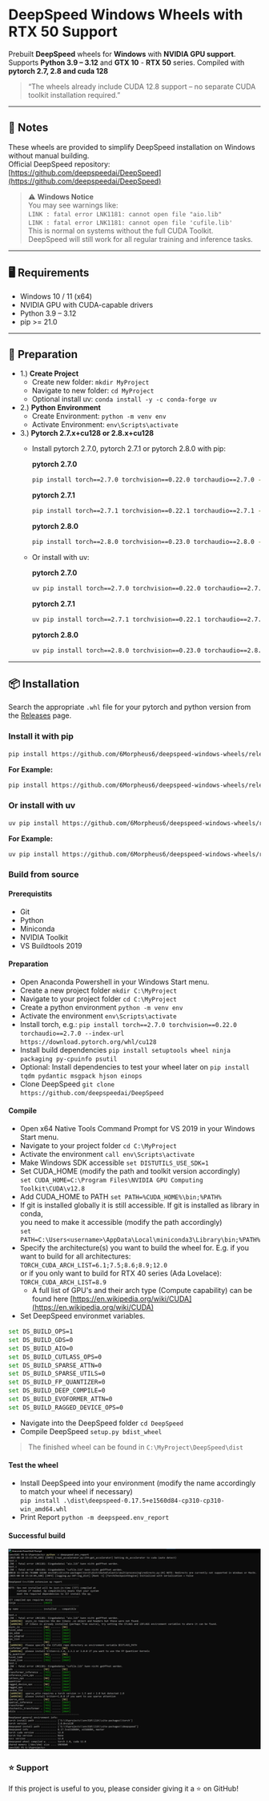 # DeepSpeed Windows Wheels with RTX 50 Support

Prebuilt **DeepSpeed** wheels for **Windows** with **NVIDIA GPU support**.  
Supports **Python 3.9 – 3.12** and **GTX 10** - **RTX 50** series.
Compiled with **pytorch 2.7, 2.8 and cuda 128**  
> “The wheels already include CUDA 12.8 support – no separate CUDA toolkit installation  required.”

---

## 📜 Notes

These wheels are provided to simplify DeepSpeed installation on Windows without manual building.  
Official DeepSpeed repository: [https://github.com/deepspeedai/DeepSpeed](https://github.com/deepspeedai/DeepSpeed)

> ⚠ **Windows Notice**  
You may see warnings like:  
`LINK : fatal error LNK1181: cannot open file "aio.lib"`  
`LINK : fatal error LNK1181: cannot open file 'cufile.lib'`  
This is normal on systems without the full CUDA Toolkit.  
DeepSpeed will still work for all regular training and inference tasks.

---

## 🖥️ Requirements

- Windows 10 / 11 (x64)  
- NVIDIA GPU with CUDA-capable drivers  
- Python 3.9 – 3.12  
- pip >= 21.0

---

## 🔧 Preparation

- 1.) **Create Project**
  - Create new folder: `mkdir MyProject`
  - Navigate to new folder: `cd MyProject`
  - Optional install uv: `conda install -y -c conda-forge uv`
- 2.) **Python Environment**
  - Create Environment: `python -m venv env`
  - Activate Environment: `env\Scripts\activate`
- 3.) **Pytorch 2.7.x+cu128 or 2.8.x+cu128**
  - Install pytorch 2.7.0, pytorch 2.7.1 or pytorch 2.8.0 with pip:
  
    **pytorch 2.7.0**

    ```bash
    pip install torch==2.7.0 torchvision==0.22.0 torchaudio==2.7.0 --index-url https://download.pytorch.org/whl/cu128
    ```

    **pytorch 2.7.1**

    ```bash
    pip install torch==2.7.1 torchvision==0.22.1 torchaudio==2.7.1 --index-url https://download.pytorch.org/whl/cu128
    ```

    **pytorch 2.8.0**

    ```bash
    pip install torch==2.8.0 torchvision==0.23.0 torchaudio==2.8.0 --index-url https://download.pytorch.org/whl/cu128
    ```

  - Or install with uv:
  
    **pytorch 2.7.0**

    ```bash
    uv pip install torch==2.7.0 torchvision==0.22.0 torchaudio==2.7.0 --index-url https://download.pytorch.org/whl/cu128
    ```

    **pytorch 2.7.1**

    ```bash
    uv pip install torch==2.7.1 torchvision==0.22.1 torchaudio==2.7.1 --index-url https://download.pytorch.org/whl/cu128
    ```

    **pytorch 2.8.0**

    ```bash
    uv pip install torch==2.8.0 torchvision==0.23.0 torchaudio==2.8.0 --index-url https://download.pytorch.org/whl/cu128
    ```

---

## 📦 Installation

Search the appropriate `.whl` file for your pytorch and python version from the [Releases](https://github.com/6Morpheus6/deepspeed-windows-wheels/releases) page.

### Install it with pip

```bash
pip install https://github.com/6Morpheus6/deepspeed-windows-wheels/releases/download/<tag>deepspeed‑<version>‑<torch version>torch+cu128-cp<python version>‑cp<python version>‑win_amd64.whl
```

**For Example:**

```bash
pip install https://github.com/6Morpheus6/deepspeed-windows-wheels/releases/download/v0.17.5/deepspeed-0.17.5+e1560d84-2.7torch+cu128-cp310-cp310-win_amd64.whl
```

### Or install with uv

```bash
uv pip install https://github.com/6Morpheus6/deepspeed-windows-wheels/releases/download/<tag>deepspeed‑<version>‑<torch version>torch+cu128-cp<python version>‑cp<python version>‑win_amd64.whl
```

**For Example:**

```bash
uv pip install https://github.com/6Morpheus6/deepspeed-windows-wheels/releases/download/v0.17.5/deepspeed-0.17.5+e1560d84-2.7torch+cu128-cp310-cp310-win_amd64.whl
```

### Build from source

#### Prerequistits

- Git
- Python
- Miniconda
- NVIDIA Toolkit
- VS Buildtools 2019

#### Preparation

- Open Anaconda Powershell in your Windows Start menu.
- Create a new project folder `mkdir C:\MyProject`
- Navigate to your project folder `cd C:\MyProject`
- Create a python environment `python -m venv env`
- Activate the environment `env\Scripts\activate`
- Install torch, e.g.: `pip install torch==2.7.0 torchvision==0.22.0 torchaudio==2.7.0 --index-url https://download.pytorch.org/whl/cu128`
- Install build dependencies `pip install setuptools wheel ninja packaging py-cpuinfo psutil`
- Optional: Install dependencies to test your wheel later on `pip install tqdm pydantic msgpack hjson einops`
- Clone DeepSpeed `git clone https://github.com/deepspeedai/DeepSpeed`

#### Compile

- Open x64 Native Tools Command Prompt for VS 2019 in your Windows Start menu.
- Navigate to your project folder `cd C:\MyProject`
- Activate the environment `call env\Scripts\activate`
- Make Windows SDK accessible `set DISTUTILS_USE_SDK=1`
- Set CUDA_HOME (modify the path and toolkit version accordingly)  
  `set CUDA_HOME=C:\Program Files\NVIDIA GPU Computing Toolkit\CUDA\v12.8`
- Add CUDA_HOME to PATH `set PATH=%CUDA_HOME%\bin;%PATH%`
- If git is installed globally it is still accessible. If git is installed as library in conda,  
  you need to make it accessible (modify the path accordingly)  
  `set PATH=C:\Users<username>\AppData\Local\miniconda3\Library\bin;%PATH%`
- Specify the architecture(s) you want to build the wheel for. E.g. if you want to build for all architectures:
  `TORCH_CUDA_ARCH_LIST=6.1;7.5;8.6;8.9;12.0`  
  or if you only want to build for RTX 40 series (Ada Lovelace):  
  `TORCH_CUDA_ARCH_LIST=8.9`
  - A full list of GPU's and their arch type (Compute capability) can be found here [https://en.wikipedia.org/wiki/CUDA](https://en.wikipedia.org/wiki/CUDA)
- Set DeepSpeed environmet variables.

```bash
set DS_BUILD_OPS=1
set DS_BUILD_GDS=0
set DS_BUILD_AIO=0
set DS_BUILD_CUTLASS_OPS=0
set DS_BUILD_SPARSE_ATTN=0
set DS_BUILD_SPARSE_UTILS=0
set DS_BUILD_FP_QUANTIZER=0
set DS_BUILD_DEEP_COMPILE=0
set DS_BUILD_EVOFORMER_ATTN=0
set DS_BUILD_RAGGED_DEVICE_OPS=0
```

- Navigate into the DeepSpeed folder `cd DeepSpeed`
- Compile DeepSpeed `setup.py bdist_wheel`

> The finished wheel can be found in `C:\MyProject\DeepSpeed\dist`

#### Test the wheel

- Install DeepSpeed into your environment (modify the name accordingly to match your wheel if necessary)  
  `pip install .\dist\deepspeed-0.17.5+e1560d84-cp310-cp310-win_amd64.whl`
- Print Report `python -m deepspeed.env_report`
  
#### Successful build

![alt text](images/Deepspeed_Report.png)

### ⭐ Support

If this project is useful to you, please consider giving it a ⭐ on GitHub!
